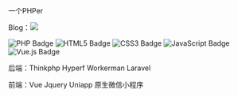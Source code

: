 
一个PHPer

Blog：<a href="https://blog.csdn.net/qq_41913447"><img src="https://img.shields.io/badge/CSDN-论坛-c32136" /></a>

![PHP Badge](https://img.shields.io/badge/PHP-777BB4?logo=php&logoColor=fff&style=flat)
![HTML5 Badge](https://img.shields.io/badge/HTML5-E34F26?logo=html5&logoColor=fff&style=flat)
![CSS3 Badge](https://img.shields.io/badge/CSS3-1572B6?logo=css3&logoColor=fff&style=flat)
![JavaScript Badge](https://img.shields.io/badge/JavaScript-F7DF1E?logo=javascript&logoColor=000&style=flat)
![Vue.js Badge](https://img.shields.io/badge/Vue.js-4FC08D?logo=vuedotjs&logoColor=fff&style=flat)

后端：Thinkphp Hyperf Workerman Laravel

前端：Vue Jquery Uniapp 原生微信小程序 
